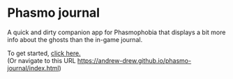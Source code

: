 # Phasmo journal

A quick and dirty companion app for Phasmophobia that displays a bit more info about the ghosts than the in-game journal.

To get started, [click here.](https://andrew-drew.github.io/phasmo-journal/index.html)
<br>
(Or navigate to this URL <https://andrew-drew.github.io/phasmo-journal/index.html>)
